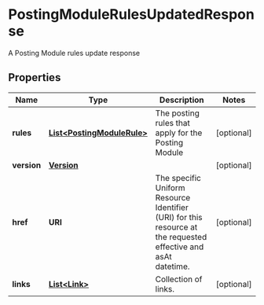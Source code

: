 

# PostingModuleRulesUpdatedResponse

A Posting Module rules update response

## Properties

Name | Type | Description | Notes
------------ | ------------- | ------------- | -------------
**rules** | [**List&lt;PostingModuleRule&gt;**](PostingModuleRule.md) | The posting rules that apply for the Posting Module |  [optional]
**version** | [**Version**](Version.md) |  |  [optional]
**href** | **URI** | The specific Uniform Resource Identifier (URI) for this resource at the requested effective and asAt datetime. |  [optional]
**links** | [**List&lt;Link&gt;**](Link.md) | Collection of links. |  [optional]



